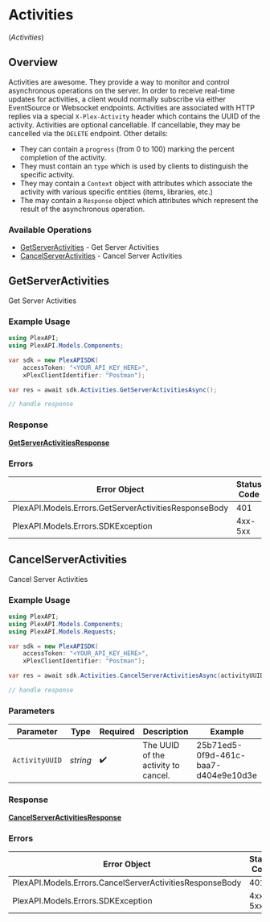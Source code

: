 # Activities
(*Activities*)

## Overview

Activities are awesome. They provide a way to monitor and control asynchronous operations on the server. In order to receive real-time updates for activities, a client would normally subscribe via either EventSource or Websocket endpoints.
Activities are associated with HTTP replies via a special `X-Plex-Activity` header which contains the UUID of the activity.
Activities are optional cancellable. If cancellable, they may be cancelled via the `DELETE` endpoint. Other details:
- They can contain a `progress` (from 0 to 100) marking the percent completion of the activity.
- They must contain an `type` which is used by clients to distinguish the specific activity.
- They may contain a `Context` object with attributes which associate the activity with various specific entities (items, libraries, etc.)
- The may contain a `Response` object which attributes which represent the result of the asynchronous operation.


### Available Operations

* [GetServerActivities](#getserveractivities) - Get Server Activities
* [CancelServerActivities](#cancelserveractivities) - Cancel Server Activities

## GetServerActivities

Get Server Activities

### Example Usage

```csharp
using PlexAPI;
using PlexAPI.Models.Components;

var sdk = new PlexAPISDK(
    accessToken: "<YOUR_API_KEY_HERE>",
    xPlexClientIdentifier: "Postman");

var res = await sdk.Activities.GetServerActivitiesAsync();

// handle response
```


### Response

**[GetServerActivitiesResponse](../../Models/Requests/GetServerActivitiesResponse.md)**
### Errors

| Error Object                                          | Status Code                                           | Content Type                                          |
| ----------------------------------------------------- | ----------------------------------------------------- | ----------------------------------------------------- |
| PlexAPI.Models.Errors.GetServerActivitiesResponseBody | 401                                                   | application/json                                      |
| PlexAPI.Models.Errors.SDKException                    | 4xx-5xx                                               | */*                                                   |

## CancelServerActivities

Cancel Server Activities

### Example Usage

```csharp
using PlexAPI;
using PlexAPI.Models.Components;
using PlexAPI.Models.Requests;

var sdk = new PlexAPISDK(
    accessToken: "<YOUR_API_KEY_HERE>",
    xPlexClientIdentifier: "Postman");

var res = await sdk.Activities.CancelServerActivitiesAsync(activityUUID: "25b71ed5-0f9d-461c-baa7-d404e9e10d3e");

// handle response
```

### Parameters

| Parameter                            | Type                                 | Required                             | Description                          | Example                              |
| ------------------------------------ | ------------------------------------ | ------------------------------------ | ------------------------------------ | ------------------------------------ |
| `ActivityUUID`                       | *string*                             | :heavy_check_mark:                   | The UUID of the activity to cancel.  | 25b71ed5-0f9d-461c-baa7-d404e9e10d3e |


### Response

**[CancelServerActivitiesResponse](../../Models/Requests/CancelServerActivitiesResponse.md)**
### Errors

| Error Object                                             | Status Code                                              | Content Type                                             |
| -------------------------------------------------------- | -------------------------------------------------------- | -------------------------------------------------------- |
| PlexAPI.Models.Errors.CancelServerActivitiesResponseBody | 401                                                      | application/json                                         |
| PlexAPI.Models.Errors.SDKException                       | 4xx-5xx                                                  | */*                                                      |
